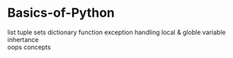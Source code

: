 # Basics-of-Python
list
tuple
sets
dictionary
function
exception handling
local & globle variable
inhertance  
oops concepts
